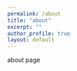 ```yaml
---
permalink: /about
title: "about"
excerpt: ""
author_profile: true
layout: default
---
```


<span> about page </span>
